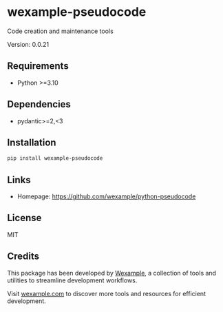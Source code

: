 # wexample-pseudocode

Code creation and maintenance tools

Version: 0.0.21

## Requirements

- Python >=3.10

## Dependencies

- pydantic>=2,<3

## Installation

```bash
pip install wexample-pseudocode
```

## Links

- Homepage: https://github.com/wexample/python-pseudocode

## License

MIT
## Credits

This package has been developed by [Wexample](https://wexample.com), a collection of tools and utilities to streamline development workflows.

Visit [wexample.com](https://wexample.com) to discover more tools and resources for efficient development.
